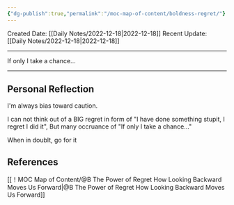 ```yaml
---
{"dg-publish":true,"permalink":"/moc-map-of-content/boldness-regret/"}
---
```



Created Date: [[Daily Notes/2022-12-18\|2022-12-18]]
Recent Update:  [[Daily Notes/2022-12-18\|2022-12-18]]

---

If only I take a chance...

---
## Personal Reflection
I'm always bias toward caution. 

I can not think out of a BIG regret in form of "I have done something stupit, I regret I did it", But many occruance of "If only I take a chance..."

When in doublt, go for it






## References
[[！MOC Map of Content/@B The Power of Regret How Looking Backward Moves Us Forward\|@B The Power of Regret How Looking Backward Moves Us Forward]]

